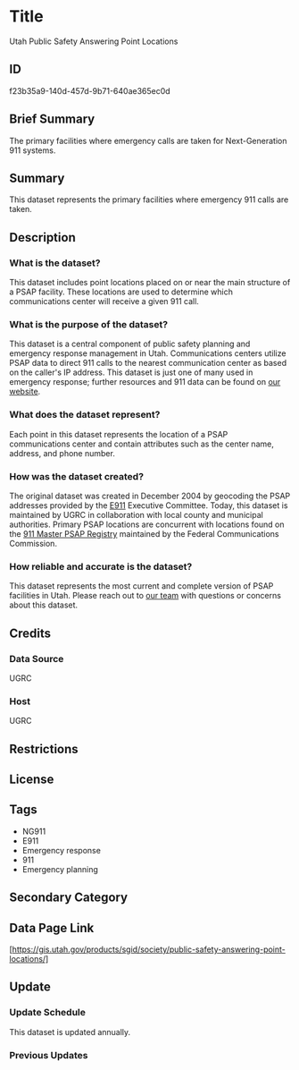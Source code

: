 # Title

Utah Public Safety Answering Point Locations

## ID

f23b35a9-140d-457d-9b71-640ae365ec0d

## Brief Summary

The primary facilities where emergency calls are taken for Next-Generation 911 systems.

## Summary

This dataset represents the primary facilities where emergency 911 calls are taken.

## Description

### What is the dataset?

This dataset includes point locations placed on or near the main structure of a PSAP facility. These locations are used to determine which communications center will receive a given 911 call.

### What is the purpose of the dataset?

This dataset is a central component of public safety planning and emergency response management in Utah. Communications centers utilize PSAP data to direct 911 calls to the nearest communication center as based on the caller's IP address. This dataset is just one of many used in emergency response; further resources and 911 data can be found on [our website](https://gis.utah.gov/solutions/for-emergency-response/).

### What does the dataset represent?

Each point in this dataset represents the location of a PSAP communications center and contain attributes such as the center name, address, and phone number.

### How was the dataset created?

The original dataset was created in December 2004 by geocoding the PSAP addresses provided by the [E911](https://www.fcc.gov/general/9-1-1-and-e9-1-1-services) Executive Committee. Today, this dataset is maintained by UGRC in collaboration with local county and municipal authorities. Primary PSAP locations are concurrent with locations found on the [911 Master PSAP Registry](https://www.fcc.gov/general/9-1-1-master-psap-registry) maintained by the Federal Communications Commission.

### How reliable and accurate is the dataset?

This dataset represents the most current and complete version of PSAP facilities in Utah. Please reach out to [our team](https://gis.utah.gov/contact/) with questions or concerns about this dataset.

## Credits

### Data Source

UGRC

### Host

UGRC

## Restrictions

## License

## Tags

- NG911
- E911
- Emergency response
- 911
- Emergency planning

## Secondary Category

## Data Page Link

[https://gis.utah.gov/products/sgid/society/public-safety-answering-point-locations/]

## Update

### Update Schedule

This dataset is updated annually.

### Previous Updates
